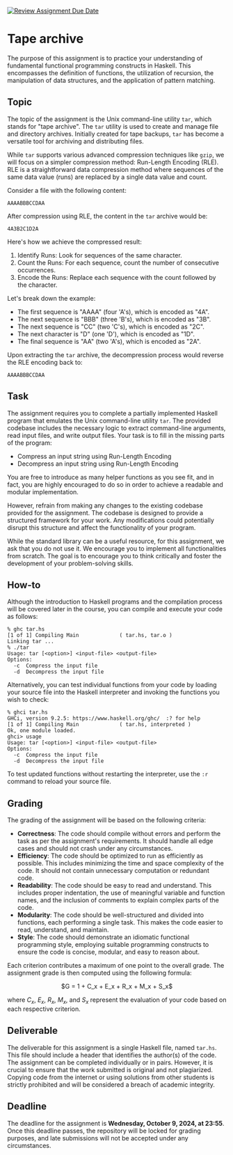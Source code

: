[![Review Assignment Due Date](https://classroom.github.com/assets/deadline-readme-button-22041afd0340ce965d47ae6ef1cefeee28c7c493a6346c4f15d667ab976d596c.svg)](https://classroom.github.com/a/d3OAr6hE)
# Tape archive

The purpose of this assignment is to practice your understanding of fundamental functional programming constructs in Haskell. This encompasses the definition of functions, the utilization of recursion, the manipulation of data structures, and the application of pattern matching.

## Topic

The topic of the assignment is the Unix command-line utility `tar`, which stands for "tape archive". The `tar` utility is used to create and manage file and directory archives. Initially created for tape backups, `tar` has become a versatile tool for archiving and distributing files.

While `tar` supports various advanced compression techniques like `gzip`, we will focus on a simpler compression method: Run-Length Encoding (RLE). RLE is a straightforward data compression method where sequences of the same data value (runs) are replaced by a single data value and count.

Consider a file with the following content:

```
AAAABBBCCDAA
```

After compression using RLE, the content in the `tar` archive would be:

```
4A3B2C1D2A
```

Here's how we achieve the compressed result:

1. Identify Runs: Look for sequences of the same character.
2. Count the Runs: For each sequence, count the number of consecutive occurrences.
3. Encode the Runs: Replace each sequence with the count followed by the character.

Let's break down the example:

- The first sequence is "AAAA" (four 'A's), which is encoded as "4A".
- The next sequence is "BBB" (three 'B's), which is encoded as "3B".
- The next sequence is "CC" (two 'C's), which is encoded as "2C".
- The next character is "D" (one 'D'), which is encoded as "1D".
- The final sequence is "AA" (two 'A's), which is encoded as "2A".

Upon extracting the `tar` archive, the decompression process would reverse the RLE encoding back to:

```
AAAABBBCCDAA
```

## Task

The assignment requires you to complete a partially implemented Haskell program that emulates the Unix command-line utility `tar`. The provided codebase includes the necessary logic to extract command-line arguments, read input files, and write output files. Your task is to fill in the missing parts of the program:

* Compress an input string using Run-Length Encoding
* Decompress an input string using Run-Length Encoding

You are free to introduce as many helper functions as you see fit, and in fact, you are highly encouraged to do so in order to achieve a readable and modular implementation.

However, refrain from making any changes to the existing codebase provided for the assignment. The codebase is designed to provide a structured framework for your work. Any modifications could potentially disrupt this structure and affect the functionality of your program.

While the standard library can be a useful resource, for this assignment, we ask that you do not use it. We encourage you to implement all functionalities from scratch. The goal is to encourage you to think critically and foster the development of your problem-solving skills.

## How-to

Although the introduction to Haskell programs and the compilation process will be covered later in the course, you can compile and execute your code as follows:

```
% ghc tar.hs
[1 of 1] Compiling Main             ( tar.hs, tar.o )
Linking tar ...
% ./tar
Usage: tar [<option>] <input-file> <output-file>
Options:
  -c  Compress the input file
  -d  Decompress the input file
```

Alternatively, you can test individual functions from your code by loading your source file into the Haskell interpreter and invoking the functions you wish to check:

```
% ghci tar.hs
GHCi, version 9.2.5: https://www.haskell.org/ghc/  :? for help
[1 of 1] Compiling Main             ( tar.hs, interpreted )
Ok, one module loaded.
ghci> usage
Usage: tar [<option>] <input-file> <output-file>
Options:
  -c  Compress the input file
  -d  Decompress the input file
```

To test updated functions without restarting the interpreter, use the `:r` command to reload your source file.

## Grading

The grading of the assignment will be based on the following criteria:

* __Correctness__: The code should compile without errors and perform the task as per the assignment's requirements. It should handle all edge cases and should not crash under any circumstances.
* __Efficiency__: The code should be optimized to run as efficiently as possible. This includes minimizing the time and space complexity of the code. It should not contain unnecessary computation or redundant code.
* __Readability__: The code should be easy to read and understand. This includes proper indentation, the use of meaningful variable and function names, and the inclusion of comments to explain complex parts of the code.
* __Modularity__: The code should be well-structured and divided into functions, each performing a single task. This makes the code easier to read, understand, and maintain.
* __Style__: The code should demonstrate an idiomatic functional programming style, employing suitable programming constructs to ensure the code is concise, modular, and easy to reason about.

Each criterion contributes a maximum of one point to the overall grade. The assignment grade is then computed using the following formula:

<p align="center">
$G = 1 + C_x + E_x + R_x + M_x + S_x$
</p>

where $C_x$, $E_x$, $R_x$, $M_x$, and $S_x$ represent the evaluation of your code based on each respective criterion.

## Deliverable

The deliverable for this assignment is a single Haskell file, named `tar.hs`. This file should include a header that identifies the author(s) of the code. The assignment can be completed individually or in pairs. However, it is crucial to ensure that the work submitted is original and not plagiarized. Copying code from the internet or using solutions from other students is strictly prohibited and will be considered a breach of academic integrity.

## Deadline

The deadline for the assignment is **Wednesday, October 9, 2024, at 23:55**. Once this deadline passes, the repository will be locked for grading purposes, and late submissions will not be accepted under any circumstances.
